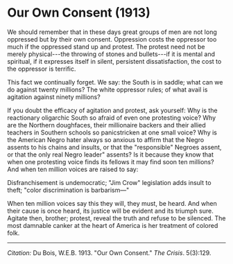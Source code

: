 <!--
title:   Our Own Consent
author:  Du Bois, W.E.B.
journal: The Crisis
year:    1913
volume:  5
issue:   3
pages:   129
-->

# Our Own Consent (1913)

We should remember that in these days great groups of men are not long oppressed but by their own consent. Oppression costs the oppressor too much if the oppressed stand up and protest. The protest need not be merely physical---the throwing of stones and bullets---if it is mental and spiritual, if it expresses itself in silent, persistent dissatisfaction, the cost to the oppressor is terrific.

This fact we continually forget. We say: the South is in saddle; what can we do against twenty millions? The white oppressor rules; of what avail is agitation against ninety millions?

If you doubt the efficacy of agitation and protest, ask yourself: Why is the reactionary oligarchic South so afraid of even one protesting voice? Why are the Northern doughfaces, their millionaire backers and their allied teachers in Southern schools so panicstricken at one small voice? Why is the American Negro hater always so anxious to affirm that the Negro assents to his chains and insults, or that the "responsible" Negroes assent, or that the only real Negro leader" assents? Is it because they know that when one protesting voice finds its fellows it may find soon ten millions? And when ten million voices are raised to say:

Disfranchisement is undemocratic; "Jim Crow" legislation adds insult to theft; "color discrimination is barbarism—"

When ten million voices say this they will, they must, be heard. And when their cause is once heard, its justice will be evident and its triumph sure. Agitate then, brother; protest, reveal the truth and refuse to be silenced. The most damnable canker at the heart of America is her treatment of colored folk.

______________
*Citation:* Du Bois, W.E.B. 1913. "Our Own Consent." *The Crisis*. 5(3):129.